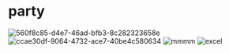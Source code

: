 # party
![560f8c85-d4e7-46ad-bfb3-8c282323658e](https://user-images.githubusercontent.com/115917238/209613659-b82fca49-42dc-4c8d-924b-4dde267de2b6.jpg)
![ccae30df-9064-4732-ace7-40be4c580634](https://user-images.githubusercontent.com/115917238/209613684-1c17ee04-6712-4734-b161-d2e19c63e223.jpg)
![mmmm](https://user-images.githubusercontent.com/115917238/210254938-842f6ff6-0818-498d-9db0-a260148347db.PNG)
![excel](https://user-images.githubusercontent.com/115917238/210255027-bf95e014-920f-4640-9342-af18292ae5af.PNG)

